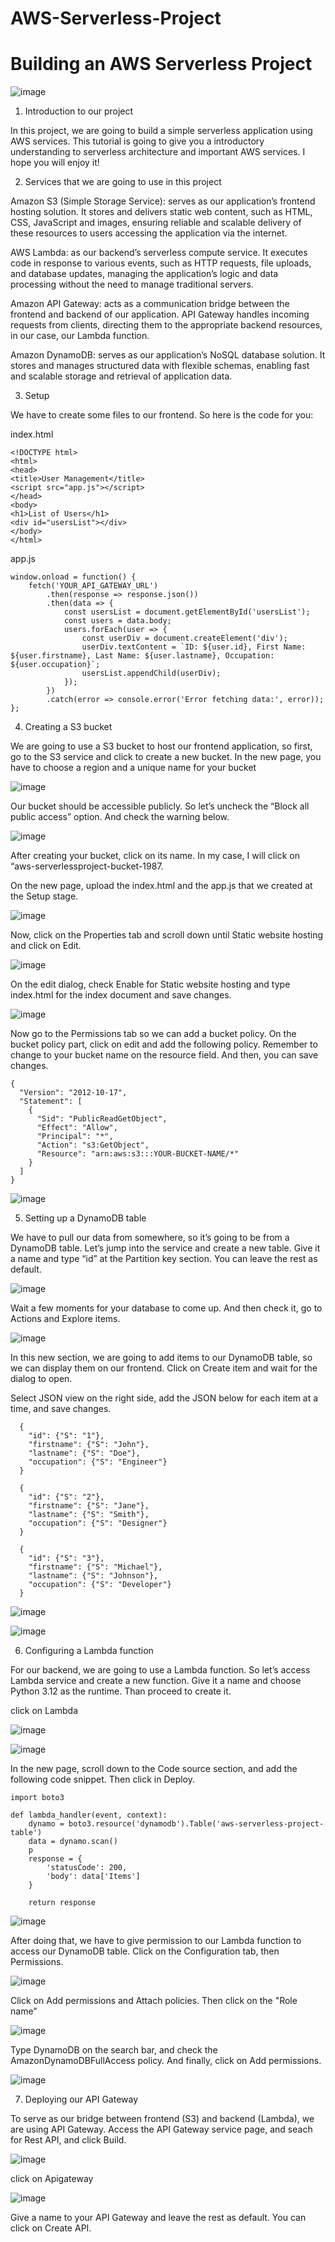 # AWS-Serverless-Project

# Building an AWS Serverless Project


![image](aws.png)




1. Introduction to our project

In this project, we are going to build a simple serverless application using AWS services.
This tutorial is going to give you a introductory understanding to serverless architecture
and important AWS services. I hope you will enjoy it!

2. Services that we are going to use in this project

Amazon S3 (Simple Storage Service): serves as our application’s frontend hosting solution.
It stores and delivers static web content, such as HTML, CSS, JavaScript and images, ensuring
reliable and scalable delivery of these resources to users accessing the application via the internet.


AWS Lambda: as our backend’s serverless compute service. It executes code in response to various
events, such as HTTP requests, file uploads, and database updates, managing the application’s logic
and data processing without the need to manage traditional servers.

Amazon API Gateway: acts as a communication bridge between the frontend and backend of our application.
API Gateway handles incoming requests from clients, directing them to the appropriate backend resources, 
in our case, our Lambda function.

Amazon DynamoDB: serves as our application’s NoSQL database solution. It stores and manages structured
data with flexible schemas, enabling fast and scalable storage and retrieval of application data.

3. Setup

We have to create some files to our frontend. So here is the code for you:

index.html

```
<!DOCTYPE html>
<html>
<head>
<title>User Management</title>
<script src="app.js"></script>
</head>
<body>
<h1>List of Users</h1>
<div id="usersList"></div>
</body>
</html>
```

app.js


```
window.onload = function() {
    fetch('YOUR_API_GATEWAY_URL')
        .then(response => response.json())
        .then(data => {
            const usersList = document.getElementById('usersList');
            const users = data.body;
            users.forEach(user => {
                const userDiv = document.createElement('div');
                userDiv.textContent = `ID: ${user.id}, First Name: ${user.firstname}, Last Name: ${user.lastname}, Occupation: ${user.occupation}`;
                usersList.appendChild(userDiv);
            });
        })
        .catch(error => console.error('Error fetching data:', error));
};
```

4. Creating a S3 bucket

We are going to use a S3 bucket to host our frontend application, so first, go to the S3 
service and click to create a new bucket. In the new page, you have to choose a region and
a unique name for your bucket


![image](serverless.png)




Our bucket should be accessible publicly. So let’s uncheck the “Block all
public access” option. And check the warning below.


![image](public.png)




After creating your bucket, click on its name. In my case, I will click on
“aws-serverlessproject-bucket-1987.


On the new page, upload the index.html and the app.js that we created at the Setup stage.


![image](upload.png)


Now, click on the Properties tab and scroll down until Static website hosting and click on Edit.


![image](overview.png)


On the edit dialog, check Enable for Static website hosting and 
type index.html for the index document and save changes.


![image](enable.png)



Now go to the Permissions tab so we can add a bucket policy. On the bucket
policy part, click on edit and add the following policy. Remember to change 
to your bucket name on the resource field. And then, you can save changes.

```
{
  "Version": "2012-10-17",
  "Statement": [
    {
      "Sid": "PublicReadGetObject",
      "Effect": "Allow",
      "Principal": "*",
      "Action": "s3:GetObject",
      "Resource": "arn:aws:s3:::YOUR-BUCKET-NAME/*"
    }
  ]
}
```


![image](bucketpolicy1.png)





5. Setting up a DynamoDB table

We have to pull our data from somewhere, so it’s going to be from a DynamoDB table.
Let’s jump into the service and create a new table. Give it a name and type “id” at
the Partition key section. You can leave the rest as default.


![image](DynamoDb.png)



Wait a few moments for your database to come up.
And then check it, go to Actions and Explore items.


![image](explore.png)


In this new section, we are going to add items to our DynamoDB table, so we 
can display them on our frontend. Click on Create item and wait for the
dialog to open.

Select JSON view on the right side, add the JSON below for each item at a time, and save changes.

```
  {
    "id": {"S": "1"},
    "firstname": {"S": "John"},
    "lastname": {"S": "Doe"},
    "occupation": {"S": "Engineer"}
  }
  ```


```
  {
    "id": {"S": "2"},
    "firstname": {"S": "Jane"},
    "lastname": {"S": "Smith"},
    "occupation": {"S": "Designer"}
  }
```

```
  {
    "id": {"S": "3"},
    "firstname": {"S": "Michael"},
    "lastname": {"S": "Johnson"},
    "occupation": {"S": "Developer"}
  }
```

![image](JSON.png)



![image](scan.png)



6. Configuring a Lambda function

For our backend, we are going to use a Lambda function. So let’s access Lambda service
and create a new function. Give it a name and choose Python 3.12 as the runtime. 
Than proceed to create it.

click on Lambda


![image](lambda.png)



![image](scratch.png)


In the new page, scroll down to the Code source section, and add
the following code snippet. Then click in Deploy.


```
import boto3

def lambda_handler(event, context):
    dynamo = boto3.resource('dynamodb').Table('aws-serverless-project-table')
    data = dynamo.scan()
    p
    response = {
        'statusCode': 200,
        'body': data['Items']
    }
    
    return response
```

![image](function.png)


After doing that, we have to give permission to our Lambda function to access 
our DynamoDB table. Click on the Configuration tab, then Permissions.


![image](config.png)


Click on Add permissions and Attach policies.
Then click on the "Role name"


![image](attachpolicy.png)


Type DynamoDB on the search bar, and check the AmazonDynamoDBFullAccess policy. 
And finally, click on Add permissions.


![image](permission.png)



7. Deploying our API Gateway

To serve as our bridge between frontend (S3) and backend (Lambda), we are using
API Gateway. Access the API Gateway service page, and seach for Rest API, and click Build.


![image](api.png)


click on Apigateway



![image](Rest.png)


Give a name to your API Gateway and leave the rest as default. 
You can click on Create API.
